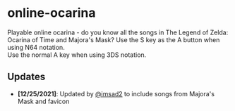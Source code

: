 # online-ocarina
Playable online ocarina - do you know all the songs in The Legend of Zelda: Ocarina of Time and Majora's Mask?
Use the S key as the A button when using N64 notation.<br>
Use the normal A key when using 3DS notation.
## Updates

- **[12/25/2021]**: Updated by [@imsad2](https://github.com/imsad2) to include songs from Majora's Mask and favicon
